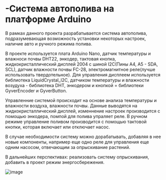# -Система автополива на платформе Arduino
В рамках данного проекта разрабатывается система автополива, подразумевающая возможность установки некоторых настроек, наличие авто и ручного режима полива. 

В проекте используется плата Arduino Nano, датчик температуры и влажноси почвы DHT22, энкодер, тактовая кнопка, жидкокристаллический
дисплей 2004 с шиной I2C(Пины A4, A5 - SDA, SCL), датчик влажности почвы FC-28, электромагнитное реле(лучше использовать твердотельное).
Для управления дисплеем используется библиотека LiquidCrystal_I2C, датчиком температуры и влажности возудуха - библиотека DHT, энкодером и кнопкой = 
библиотеки GyverEncoder и GyverButton.

Управленние системой происходит на основе анализа температуры и влажности воздуха, влажности почвы. Данные выводятся на жидкокристаллический дисплей, изменнение настроек производится с помощью энкодера, помпой для полива упраляет реле. В ручном режиме управление поливом производится с помощью тактовой кнопки, которая включает или отключает насос.

В случае необходимости систему можно дорабатывать, добавляя в нее новые компоненты, например еще одно реле для управления еще одним насосом, отвечающим за опрыскивание растений. 

В дальнейших перспективах: реализовать систему опрыскивания, добавить в проект режим энергосбережения. 

![image](https://github.com/user-attachments/assets/7f716efa-144b-48b2-a08c-65cae9215e02)
